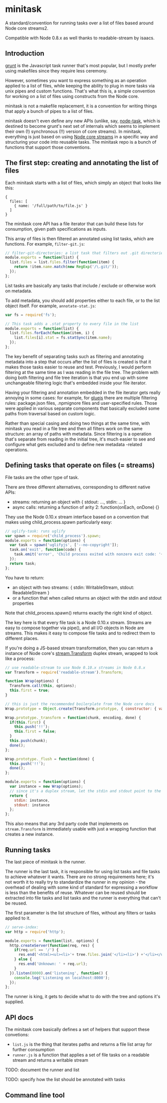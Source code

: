# minitask

A standard/convention for running tasks over a list of files based around Node core streams2.

Compatible with Node 0.8.x as well thanks to readable-stream by isaacs.

## Introduction

[grunt](http://gruntjs.com/) is the Javascript task runner that's most popular, but I mostly prefer using makefiles since they require less ceremony.

However, sometimes you want to express something as an operation applied to a list of files, while keeping the ability to plug in more tasks via unix pipes and custom functions. That's what this is, a simple convention for working on a list of files using constructs from the Node core.

minitask is not a makefile replacement, it is a convention for writing things that apply a bunch of pipes to a list of files.

minitask doesn't even define any new APIs (unlike, say, [node-task](https://github.com/node-task/spec/wiki), which is destined to become grunt's next set of internals which seems to implement their own (!) synchronous (!!) version of core streams). In minitask, everything is just based on using [Node core streams](http://nodejs.org/api/stream.html) in a specific way and structuring your code into reusable tasks. The minitask repo is a bunch of functions that support those conventions.

## The first step: creating and annotating the list of files

Each minitask starts with a list of files, which simply an object that looks like this:

    {
      files: [
        { name: '/full/path/to/file.js' }
      ]
    }

The minitask core API has a file iterator that can build these lists for consumption, given path specifications as inputs.

This array of files is then filtered an annotated using list tasks, which are functions. For example, `filter-git.js`:

````javascript
// filter-git-directories: a list task that filters out .git directories from the list
module.exports = function(list) {
  list.files = list.files.filter(function(item) {
    return !item.name.match(new RegExp('/\.git/'));
  });
};
````

List tasks are basically any tasks that include / exclude or otherwise work on metadata.

To add metadata, you should add properties either to each file, or to the list object itself. For example, `annotate-stat.js`:

````javascript
var fs = require('fs');

// This task adds a .stat property to every file in the list
module.exports = function(list) {
  list.files.forEach(function(item, i) {
    list.files[i].stat = fs.statSync(item.name);
  });
};
````

The key benefit of separating tasks such as filtering and annotating metadata into a step that occurs after the list of files is created is that it makes those tasks easier to reuse and test. Previously, I would perform filtering at the same time as I was reading in the file tree. The problem with doing both filtering and file tree iteration is that you end up with some unchangeable filtering logic that's embedded inside your file iterator.

Having your filtering and annotation embedded in the file iterator gets really annoying in some cases: for example, for [gluejs](http://mixu.net/gluejs/) there are multiple filtering rules: package.json files, .npmignore files and user-specified rules. Those were applied in various separate components that basically excluded some paths from traversal based on custom logic.

Rather than special casing and doing two things at the same time, with minitask you read in a file tree and then all filters work on the same structure: an array of paths with metadata. Since filtering is a operation that's separate from reading in the initial tree, it's much easier to see and configure what gets excluded and to define new metadata -related operations.

## Defining tasks that operate on files (= streams)

File tasks are the other type of task.

There are three different alternatives, corresponding to different native APIs:

- streams: returning an object with { stdout: ..., stdin: ... }
- async calls: returning a function of arity 2: function(onEach, onDone) {}


They use the Node 0.10.x stream interface based on a convention that makes using child_process.spawn particularly easy:

````javascript
// uglify-task: runs uglify
var spawn = require('child_process').spawn;
module.exports = function(options) {
  var task = spawn('uglifyjs', ['--no-copyright']);
  task.on('exit', function(code) {
    task.emit('error', 'Child process exited with nonzero exit code: '+ code);
  });
  return task;
};
````

You have to return:

- an object with two streams: { stdin: WritableStream, stdout: ReadableStream }
- or a function that when called returns an object with the stdin and stdout properties

Note that child_process.spawn() returns exactly the right kind of object.

The key here is that every file task is a Node 0.10.x stream. Streams are easy to compose together via pipe(), and all I/O objects in Node are streams. This makes it easy to compose file tasks and to redirect them to different places.

If you're doing a JS-based stream transformation, then you can return a instance of Node core's [stream.Transform](stream.Transform) duplex stream, wrapped to look like a process:

````javascript
// use readable-stream to use Node 0.10.x streams in Node 0.8.x
var Transform = require('readable-stream').Transform;

function Wrap(options) {
  Transform.call(this, options);
  this.first = true;
}

// this is just the recommended boilerplate from the Node core docs
Wrap.prototype = Object.create(Transform.prototype, { constructor: { value: Wrap }});

Wrap.prototype._transform = function(chunk, encoding, done) {
  if(this.first) {
    this.push('!!');
    this.first = false;
  }
  this.push(chunk);
  done();
};

Wrap.prototype._flush = function(done) {
  this.push('!!');
  done();
};

module.exports = function(options) {
  var instance = new Wrap(options);
  // since it's a duplex stream, let the stdin and stdout point to the same thing
  return {
    stdin: instance,
    stdout: instance
  };
};
````

This also means that any 3rd party code that implements on `stream.Transform` is immediately usable with just a wrapping function that creates a new instance.

## Running tasks

The last piece of minitask is the runner.

The runner is the last task, it is responsible for using list tasks and file tasks to achieve whatever it wants. There are no strong requirements here; it's not worth it to really try to standardize the runner in my opinion - the overhead of dealing with some kind of standard for expressing a workflow is less than the benefits of reuse. Whatever can be reused should be extracted into file tasks and list tasks and the runner is everything that can't be reused.

The first parameter is the list structure of files, without any filters or tasks applied to it.

````javascript
// serve-index:
var http = require('http');

module.exports = function(list, options) {
  http.createServer(function(req, res) {
    if(req.url == '/') {
      res.end('<html><ul><li>'+ tree.files.join('</li><li>') +'</li></ul></html>');
    } else {
      res.end('Unknown: ' + req.url);
    }
  }).listen(8000).on('listening', function() {
    console.log('Listening on localhost:8000');
  });
};
````

The runner is king, it gets to decide what to do with the tree and options it's supplied.

## API docs

The minitask core basically defines a set of helpers that support these convetions:

- `list.js` is the thing that iterates paths and returns a file list array for further consumption
- `runner.js` is a function that applies a set of file tasks on a readable stream and returns a writable stream

TODO: document the runner and list

TODO: specify how the list should be annotated with tasks

## Command line tool

